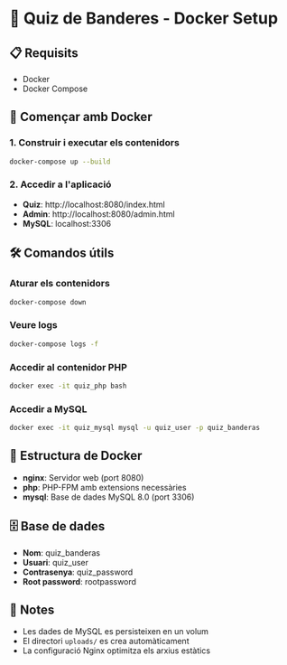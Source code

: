 # 🐳 Quiz de Banderes - Docker Setup

## 📋 Requisits

- Docker
- Docker Compose

## 🚀 Començar amb Docker

### 1. Construir i executar els contenidors
```bash
docker-compose up --build
```

### 2. Accedir a l'aplicació
- **Quiz**: http://localhost:8080/index.html
- **Admin**: http://localhost:8080/admin.html
- **MySQL**: localhost:3306

## 🛠️ Comandos útils

### Aturar els contenidors
```bash
docker-compose down
```

### Veure logs
```bash
docker-compose logs -f
```

### Accedir al contenidor PHP
```bash
docker exec -it quiz_php bash
```

### Accedir a MySQL
```bash
docker exec -it quiz_mysql mysql -u quiz_user -p quiz_banderas
```

## 📁 Estructura de Docker

- **nginx**: Servidor web (port 8080)
- **php**: PHP-FPM amb extensions necessàries
- **mysql**: Base de dades MySQL 8.0 (port 3306)

## 🗄️ Base de dades

- **Nom**: quiz_banderas
- **Usuari**: quiz_user
- **Contrasenya**: quiz_password
- **Root password**: rootpassword

## 📝 Notes

- Les dades de MySQL es persisteixen en un volum
- El directori `uploads/` es crea automàticament
- La configuració Nginx optimitza els arxius estàtics
